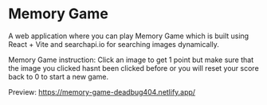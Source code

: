 # Memory Game
A web application where you can play Memory Game which is built using React + Vite and searchapi.io for searching images dynamically. 

Memory Game instruction:
Click an image to get 1 point but make sure that the image you clicked hasnt been clicked before or you will reset your score back to 0 to start a new game.

Preview: https://memory-game-deadbug404.netlify.app/
